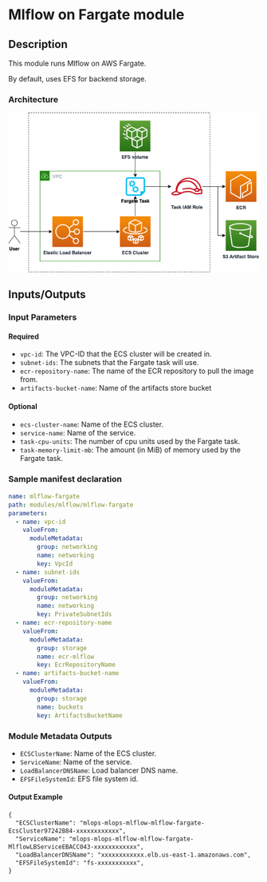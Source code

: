 # Mlflow on Fargate module

## Description

This module runs Mlflow on AWS Fargate.

By default, uses EFS for backend storage.

### Architecture

![Mlflow on AWS Fargate Module Architecture](docs/_static/mlflow-fargate-module-architecture.png "Mlflow on AWS Fargate Module Architecture")

## Inputs/Outputs

### Input Parameters

#### Required

- `vpc-id`: The VPC-ID that the ECS cluster will be created in.
- `subnet-ids`: The subnets that the Fargate task will use.
- `ecr-repository-name`: The name of the ECR repository to pull the image from.
- `artifacts-bucket-name`: Name of the artifacts store bucket

#### Optional

- `ecs-cluster-name`: Name of the ECS cluster.
- `service-name`: Name of the service.
- `task-cpu-units`: The number of cpu units used by the Fargate task.
- `task-memory-limit-mb`: The amount (in MiB) of memory used by the Fargate task.

### Sample manifest declaration

```yaml
name: mlflow-fargate
path: modules/mlflow/mlflow-fargate
parameters:
  - name: vpc-id
    valueFrom:
      moduleMetadata:
        group: networking
        name: networking
        key: VpcId
  - name: subnet-ids
    valueFrom:
      moduleMetadata:
        group: networking
        name: networking
        key: PrivateSubnetIds
  - name: ecr-repository-name
    valueFrom:
      moduleMetadata:
        group: storage
        name: ecr-mlflow
        key: EcrRepositoryName
  - name: artifacts-bucket-name
    valueFrom:
      moduleMetadata:
        group: storage
        name: buckets
        key: ArtifactsBucketName
```

### Module Metadata Outputs

- `ECSClusterName`: Name of the ECS cluster.
- `ServiceName`: Name of the service.
- `LoadBalancerDNSName`: Load balancer DNS name.
- `EFSFileSystemId`: EFS file system id.

#### Output Example

```
{
  "ECSClusterName": "mlops-mlops-mlflow-mlflow-fargate-EcsCluster97242B84-xxxxxxxxxxxx",
  "ServiceName": "mlops-mlops-mlflow-mlflow-fargate-MlflowLBServiceEBACC043-xxxxxxxxxxxx",
  "LoadBalancerDNSName": "xxxxxxxxxxxx.elb.us-east-1.amazonaws.com",
  "EFSFileSystemId": "fs-xxxxxxxxxxx",
}
```
